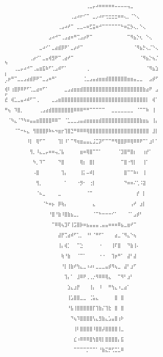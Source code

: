 ⠀⠀⠀⠀⠀⠀⠀⠀⠀⠀⠀⠀⠀⠀⠀⠀⠀⠀⠀⠀⠀⠀⠀⠀⠀⠀⢀⣀⡤⠴⠶⠶⠶⠶⠶⠤⠤⠤⠤⢤⣀⠀⠀⠀⠀⠀⠀⠀⠀⠀
⠀⠀⠀⠀⠀⠀⠀⠀⠀⠀⠀⠀⠀⠀⠀⠀⠀⠀⠀⠀⠀⢀⣠⠴⠖⠊⠉⠀⣀⡠⠴⠖⢒⣒⣒⣒⠶⠶⢄⡀⠈⠑⢄⠀⠀⠀⠀⠀⠀⠀
⠀⠀⠀⠀⠀⠀⠀⠀⠀⠀⠀⠀⠀⠀⠀⠀⠀⢀⣠⠴⠞⠉⠀⣀⣀⠤⠶⣋⣭⠶⠚⠉⠉⠉⠉⠉⠉⠓⠶⣍⡳⢄⡀⠑⢄⠀⠀⠀⠀⠀
⠀⠀⠀⠀⠀⠀⠀⠀⠀⠀⠀⠀⠀⠀⣠⠴⠚⠉⢀⣠⣴⠶⠛⢉⣠⡴⠟⠉⠀⠀⠀⠀⠀⠀⠀⠀⠀⠀⠀⠉⠻⣦⡑⢆⠀⠑⢄⠀⠀⠀
⠀⠀⠀⠀⠀⠀⠀⠀⠀⠀⠀⣀⠴⠊⠁⣀⣴⣾⡿⠟⠁⣀⡴⠞⠉⠀⠀⠀⠀⠀⠀⠀⠀⠀⠀⠀⠀⠀⠀⠀⠀⠈⠻⣦⡓⢄⡈⠑⢄⠀
⠀⠀⠀⠀⠀⠀⠀⠀⢀⡴⠊⠁⣀⣤⢾⣻⠟⠉⢀⣴⠞⠉⠀⠀⠀⠀⠀⠀⠀⠀⠀⠀⠀⠀⠀⠀⠀⠀⠀⠀⠀⠀⠀⠈⠻⣦⡑⢦⡈⠳
⠀⠀⠀⢀⣀⡤⠴⠚⠉⢀⣤⣶⣯⠷⠋⢁⣠⠾⠋⠁⠀⠀⠀⠀⠀⠀⢀⠀⠀⠀⠀⠀⠀⠀⠀⠀⠀⠀⠀⠀⠀⠀⠀⠀⠀⠈⠻⣦⣱⡆
⢀⡶⠛⠉⣀⣀⣠⣴⣾⡿⠟⠉⣀⣠⠶⠛⠁⠀⠀⠀⠀⠀⠀⠀⠀⢈⣀⣠⣤⣴⣶⣶⣾⣿⣿⣿⣿⣿⣿⣶⣶⣤⣀⣀⠀⠀⣠⡾⠋⠁
⢾⠇⢰⣿⡿⠿⠟⠋⢁⣀⣴⠶⠋⠁⠀⠀⠀⠀⠀⣀⣠⣴⣶⣶⣾⣿⣿⣿⣿⣿⣿⣿⣿⣿⣿⣿⣿⣿⣿⣿⣿⣿⣿⣿⣷⣴⠟⠀⣠⠖
⣞⠀⢾⣁⣀⣤⠴⠾⠋⠉⢀⠀⠀⠀⠀⣀⣠⣶⣿⣿⣿⣿⣿⣿⣿⣿⣿⣿⣿⣿⣿⣿⣿⣿⣿⣿⣿⣿⣿⣿⣿⣿⣿⣿⣿⡇⠀⢾⠁⠀
⠛⢦⠀⠹⣿⡀⠀⠀⠀⠀⠀⢀⣠⣴⣾⣿⣿⣿⣿⣿⣿⣿⠿⠿⠿⠛⠛⠉⠉⠉⠉⠉⠀⠀⣀⣀⣀⣀⣀⣀⣀⠀⠈⠉⠉⠷⠀⢸⠀⠀
⠀⠈⠳⣄⠈⠙⠳⠶⣤⣤⣶⣿⣿⣿⣿⠿⠿⠉⠀⠈⣁⣀⣀⣠⣤⣴⣶⣶⣶⣶⣾⣿⣿⣿⣿⣿⣿⣿⣿⣿⣿⣿⣿⣷⣶⣦⠀⢸⡄⠀
⠀⠀⠀⠈⠉⠒⠦⣄⠀⢻⣿⣿⣿⡿⠷⠦⠲⣶⡖⢹⣿⣙⠛⠿⠿⠿⢿⣿⣿⣿⣿⣿⣿⣿⣿⣿⣿⣿⣿⣿⣿⣿⣿⣿⣿⣿⠀⣸⡇⠀
⠀⠀⠀⠀⠀⠀⠀⠸⡇⠀⢿⠋⠉⠀⠀⠀⠀⢹⡇⠸⠁⠉⠻⢶⣶⣤⣤⣄⣨⣉⡽⠋⠉⠉⠛⠻⣿⣿⡿⠿⢿⠿⠿⠟⠉⠁⣰⠇⠁⠀
⠀⠀⠀⠀⠀⠀⠀⠀⢻⡀⠸⣄⣀⡤⠶⠶⢤⡈⣧⠀⠀⠀⠀⠀⣶⠶⢿⣿⠉⠉⠁⠀⠀⠀⠀⠀⠈⣹⣿⠛⣿⡆⠀⠀⢰⡞⠁⠀⠀⠀
⠀⠀⠀⠀⠀⠀⠀⠀⠀⠳⡀⠹⠉⠀⠀⠀⠀⠙⣿⠀⠀⠀⠀⠀⢿⡆⠀⣿⡇⠀⠀⠀⠀⠀⠀⠀⠀⠉⣿⠐⢻⡇⠀⠀⢸⠁⠀⠀⠀⠀
⠀⠀⠀⠀⠀⠀⠀⠀⠀⠠⣿⠀⠀⠀⠀⠀⠀⠀⢹⡄⠀⠀⠀⠀⢸⡅⠤⠾⡇⠀⠀⠀⠀⠀⠀⠀⠀⠀⣿⠉⠉⠷⠆⠀⢸⠀⠀⠀⠀⠀
⠀⠀⠀⠀⠀⠀⠀⠀⠀⠀⢻⡀⠀⠀⠀⠀⠀⠀⠀⠁⠀⠀⠀⠐⡻⠂⠀⢐⡇⠀⠀⠀⠀⠀⠀⠀⠀⠀⠙⠶⠶⠌⢁⠨⣽⠀⠀⠀⠀⠀
⠀⠀⠀⠀⠀⠀⠀⠀⠀⠀⠈⠦⣀⠀⠀⠀⠀⣀⠀⠀⠀⠀⠀⠀⠀⠀⠈⠉⠀⠀⠀⠀⠀⠀⠀⠀⠀⠀⠀⠀⠀⠀⡞⠀⡇⠀⠀⠀⠀⠀
⠀⠀⠀⠀⠀⠀⠀⠀⠀⠀⠀⠀⠈⠓⠶⡦⠀⡿⢷⡄⠀⠀⠀⠀⠀⠀⠀⠀⣄⠀⠀⠀⠀⠀⠀⠀⠀⠀⠀⠀⢠⠞⠀⣰⡇⠀⠀⠀⠀⠀
⠀⠀⠀⠀⠀⠀⠀⠀⠀⠀⠀⠀⠀⠀⠘⣿⠘⣷⠸⣿⣷⣦⣀⡀⠀⠀⠀⠀⠈⠉⠓⠒⠒⠒⠊⠁⠀⠀⠀⠈⠁⣠⡾⠃⠀⠀⠀⠀⠀⠀
⠀⠀⠀⠀⠀⠀⠀⠀⠀⠀⠀⠀⠀⠀⠀⠉⠿⢿⢦⣹⠏⢸⣩⣿⡷⠶⣦⣤⣤⣤⢀⣤⣤⠶⠶⠶⠿⣦⣀⣶⠞⠉⠀⠀⠀⠀⠀⠀⠀⠀
⠀⠀⠀⠀⠀⠀⠀⠀⠀⠀⠀⠀⠀⠀⠀⠀⠀⣼⡟⢉⣴⠾⠋⢁⡀⠀⠘⠃⠈⠛⠋⠁⠀⠀⠀⣴⣀⠈⠻⣄⠑⢦⠀⠀⠀⠀⠀⠀⠀⠀
⠀⠀⠀⠀⠀⠀⠀⠀⠀⠀⠀⠀⠀⠀⠀⠀⠀⢸⡄⢾⡁⠀⠀⠉⣑⠀⠀⠀⠀⠀⠐⠀⠀⠀⢸⠏⣿⠀⠀⠙⣷⢸⠄⠀⠀⠀⠀⠀⠀⠀
⠀⠀⠀⠀⠀⠀⠀⠀⠀⠀⠀⠀⠀⠀⠀⠀⠀⠀⢷⠘⣷⠀⠀⠈⠉⠁⠀⠀⠀⠀⠐⠐⠀⠀⢹⡶⠛⠁⠀⣼⠃⣼⠀⠀⠀⠀⠀⠀⠀⠀
⠀⠀⠀⠀⠀⠀⠀⠀⠀⠀⠀⠀⠀⠀⠀⠀⠀⠀⠘⡇⢸⣷⠞⢳⣄⣀⠰⠴⠆⣀⣀⣀⣤⡾⠻⢦⣀⠀⣼⠃⣰⠋⠀⠀⠀⠀⠀⠀⠀⠀
⠀⠀⠀⠀⠀⠀⠀⠀⠀⠀⠀⠀⠀⠀⠀⠀⠀⠀⠀⢹⡄⠁⠀⣸⠿⠟⢀⢀⡐⠻⠿⠿⢿⣄⠀⠀⠉⠻⠃⣰⠃⠀⠀⠀⠀⠀⠀⠀⠀⠀
⠀⠀⠀⠀⠀⠀⠀⠀⠀⠀⠀⠀⠀⠀⠀⠀⠀⠀⠀⠀⣱⣄⣰⡟⠀⠀⠀⢸⡄⠀⠸⠀⠀⠛⢳⣄⠰⣀⣴⠁⠀⠀⠀⠀⠀⠀⠀⠀⠀⠀
⠀⠀⠀⠀⠀⠀⠀⠀⠀⠀⠀⠀⠀⠀⠀⠀⠀⠀⠀⠀⢸⣡⣿⣿⣀⣀⠀⢈⣥⣄⠀⠀⠀⠀⠀⣿⠀⣿⠀⠀⠀⠀⠀⠀⠀⠀⠀⠀⠀⠀
⠀⠀⠀⠀⠀⠀⠀⠀⠀⠀⠀⠀⠀⠀⠀⠀⠀⠀⠀⠀⠘⣧⢸⣿⣿⣿⣿⣿⡏⢹⣷⡌⢹⣗⠀⣿⠀⣿⠀⠀⠀⠀⠀⠀⠀⠀⠀⠀⠀⠀
⠀⠀⠀⠀⠀⠀⠀⠀⠀⠀⠀⠀⠀⠀⠀⠀⠀⠀⠀⠀⠀⠙⢦⠹⣿⣿⣿⣿⢣⣄⣻⣷⣄⣡⣤⣿⢰⠗⠀⠀⠀⠀⠀⠀⠀⠀⠀⠀⠀⠀
⠀⠀⠀⠀⠀⠀⠀⠀⠀⠀⠀⠀⠀⠀⠀⠀⠀⠀⠀⠀⠀⠀⢸⠇⣿⣿⣿⣿⠸⣿⣿⡼⣿⣿⣿⣿⢸⣀⠀⠀⠀⠀⠀⠀⠀⠀⠀⠀⠀⠀
⠀⠀⠀⠀⠀⠀⠀⠀⠀⠀⠀⠀⠀⠀⠀⠀⠀⠀⠀⠀⠀⠀⣎⠰⠿⠿⠿⣿⢳⣿⢿⡇⣿⣿⣿⣿⡄⣯⠀⠀⠀⠀⠀⠀⠀⠀⠀⠀⠀⠀
⠀⠀⠀⠀⠀⠀⠀⠀⠀⠀⠀⠀⠀⠀⠀⠀⠀⠀⠀⠀⠀⠀⠉⠉⠉⠉⡉⠉⠉⠁⠘⣷⣍⡛⢋⣉⣁⠿⠀⠀⠀⠀⠀⠀⠀⠀⠀⠀⠀⠀
